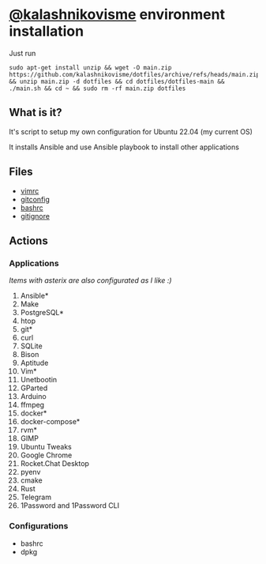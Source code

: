 # [@kalashnikovisme](github.com/kalashnikovisme) environment installation

Just run

```
sudo apt-get install unzip && wget -O main.zip https://github.com/kalashnikovisme/dotfiles/archive/refs/heads/main.zip && unzip main.zip -d dotfiles && cd dotfiles/dotfiles-main && ./main.sh && cd ~ && sudo rm -rf main.zip dotfiles
```

## What is it?

It's script to setup my own configuration for Ubuntu 22.04 (my current OS)

It installs Ansible and use Ansible playbook to install other applications

## Files

* [vimrc](https://github.com/kalashnikovisme/dotfiles/blob/master/files/vimrc)
* [gitconfig](https://github.com/kalashnikovisme/dotfiles/blob/master/files/.gitconfig)
* [bashrc](https://github.com/kalashnikovisme/dotfiles/blob/master/files/bashrc)
* [gitignore](https://github.com/kalashnikovisme/dotfiles/blob/master/files/gitignore)

## Actions

### Applications

*Items with asterix are also configurated as I like :)*

1. Ansible*
2. Make
3. PostgreSQL*
4. htop
5. git*
6. curl
7. SQLite
8. Bison
9. Aptitude
10. Vim*
11. Unetbootin
12. GParted
13. Arduino
14. ffmpeg
15. docker*
16. docker-compose*
17. rvm*
18. GIMP
19. Ubuntu Tweaks
20. Google Chrome
21. Rocket.Chat Desktop
22. pyenv
23. cmake
24. Rust
25. Telegram
26. 1Password and 1Password CLI

### Configurations

* bashrc
* dpkg
